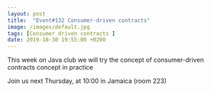 ```yaml
---
layout: post
title:  "Event#132 Consumer-driven contracts"
image: /images/default.jpg
tags: [Consumer driven contracts ]
date: 2019-10-30 19:55:00 +0200
---
```


This week on Java club we will try the concept of consumer-driven contracts concept in practice[]()

Join us next Thursday, at 10:00 in Jamaica (room 223)
